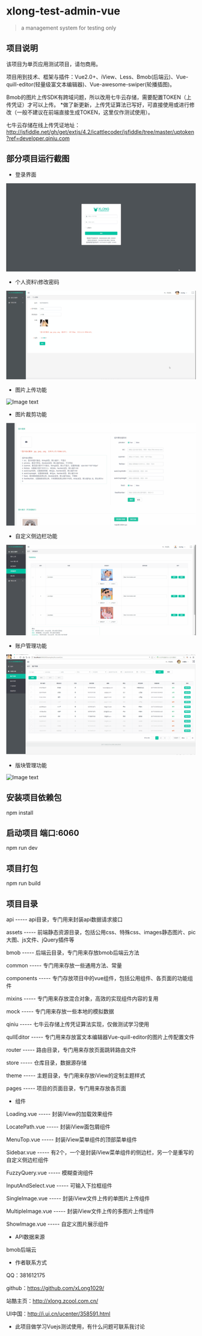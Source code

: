 # xlong-test-admin-vue

> a management system for testing only

## 项目说明
该项目为单页应用测试项目，请勿商用。

项目用到技术、框架与插件：Vue2.0+、iView、Less、Bmob(后端云)、Vue-quill-editor(轻量级富文本编辑器)、Vue-awesome-swiper(轮播插图)。

Bmob的图片上传SDK有跨域问题，所以改用七牛云存储，需要配置TOKEN（上传凭证）才可以上传。
*做了新更新，上传凭证算法已写好，可直接使用或进行修改（一般不建议在前端直接生成TOKEN，这里仅作测试使用）。

七牛云存储在线上传凭证地址：http://jsfiddle.net/gh/get/extjs/4.2/icattlecoder/jsfiddle/tree/master/uptoken?ref=developer.qiniu.com

## 部分项目运行截图
* 登录界面

![Image text](static/images/screen-1.gif)

* 个人资料\修改密码

![Image text](static/images/screen-2.gif)

* 图片上传功能

![Image text](static/images/screen-3.gif)

* 图片裁剪功能

![Image text](static/images/screen-7.gif)

* 自定义侧边栏功能

![Image text](static/images/screen-4.gif)

* 账户管理功能

![Image text](static/images/screen-5.gif)

* 版块管理功能

![Image text](static/images/screen-6.gif)

## 安装项目依赖包
npm install

## 启动项目 端口:6060
npm run dev

## 项目打包
npm run build

## 项目目录
api ----- api目录，专门用来封装api数据请求接口

assets ----- 前端静态资源目录，包括公用css、特殊css、images静态图片、pic大图、js文件、jQuery插件等

bmob ----- 后端云目录，专门用来存放bmob后端云方法

common ----- 专门用来存放一些通用方法、常量

components ----- 专门存放项目中的vue组件，包括公用组件、各页面的功能组件

mixins ----- 专门用来存放混合对象，高效的实现组件内容的复用

mock ----- 专门用来存放一些本地的模拟数据

qiniu ----- 七牛云存储上传凭证算法实现，仅做测试学习使用

qullEditor ----- 专门用来存放富文本编辑器Vue-quill-editor的图片上传配置文件

router ----- 路由目录，专门用来存放页面跳转路由文件

store ----- 仓库目录，数据源存储

theme ----- 主题目录，专门用来存放iView的定制主题样式

pages ----- 项目的页面目录，专门用来存放各页面

* 组件

Loading.vue ----- 封装iView的加载效果组件

LocatePath.vue ----- 封装iView面包屑组件

MenuTop.vue ----- 封装iView菜单组件的顶部菜单组件

Sidebar.vue ----- 有2个，一个是封装iView菜单组件的侧边栏，另一个是重写的自定义侧边栏组件

FuzzyQuery.vue ----- 模糊查询组件

InputAndSelect.vue ----- 可输入下拉框组件

SingleImage.vue ----- 封装iView文件上传的单图片上传组件

MultipleImage.vue ----- 封装iView文件上传的多图片上传组件

ShowImage.vue ----- 自定义图片展示组件

* API数据来源

bmob后端云

* 作者联系方式	
	
QQ：381612175
	
github：https://github.com/xLong1029/

站酷主页：http://xlong.zcool.com.cn/

UI中国：http://i.ui.cn/ucenter/358591.html

* 此项目做学习Vuejs测试使用，有什么问题可联系我讨论
